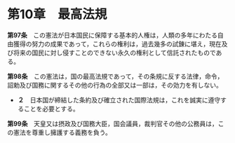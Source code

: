 第10章　最高法規
================


__第97条__　この憲法が日本国民に保障する基本的人権は，人類の多年にわたる自由獲得の努力の成果であって，これらの権利は，過去幾多の試錬に堪え，現在及び将来の国民に対し侵すことのできない永久の権利として信託されたものである。


__第98条__　この憲法は，国の最高法規であって，その条規に反する法律，命令，詔勅及び国務に関するその他の行為の全部又は一部は，その効力を有しない。

* __２__　日本国が締結した条約及び確立された国際法規は，これを誠実に遵守することを必要とする。


__第99条__　天皇又は摂政及び国務大臣，国会議員，裁判官その他の公務員は，この憲法を尊重し擁護する義務を負う。
